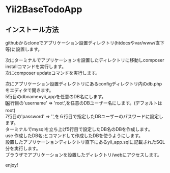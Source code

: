 # Yii2BaseTodoApp

## インストール方法
githubからcloneでアプリケーション設置ディレクトリ(htdocsやvar/www/直下等)に設置します。  

次にターミナルでアプリケーションを設置したディレクトリに移動しcomposer installコマンドを実行します。  
次にcomposer updateコマンドを実行します。  

次にアプリケーション設置ディレクトリにあるconfigディレクトリ内のdb.phpをエディタで開きます。  
5行目のdbname=yii_appを任意のDB名にします。  
6️⃣行目の'username' => 'root',を任意のDBユーザー名にします。(デフォルトはroot)  
7行目の'password' => '',を６行目で指定したDBユーザーのパスワードに設定します。  
ターミナルでmysqlを立ち上げ5行目で設定したDB名のDBを作成します。  
use 作成したDB名;とコマンドして作成したDBを使うようにします。  
設置したアプリケーションディレクトリ直下にあるyii_app.sqlに記載されたSQL分を実行します。  
ブラウザでアプリケーションを設置したディレクトリ/webにアクセスします。  
  
enjoy!